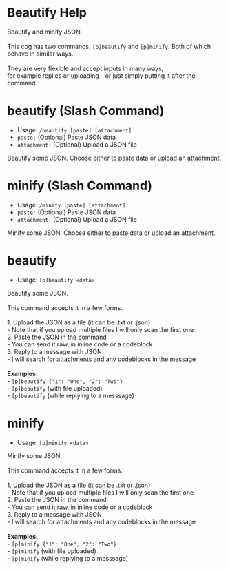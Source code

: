 # Beautify Help

Beautify and minify JSON.<br/><br/>This cog has two commands, `[p]beautify` and `[p]minify`. Both of which behave in similar ways.<br/><br/>They are very flexible and accept inputs in many ways,<br/>for example replies or uploading - or just simply putting it after the command.

# beautify (Slash Command)
 - Usage: `/beautify [paste] [attachment] `
 - `paste:` (Optional) Paste JSON data
 - `attachment:` (Optional) Upload a JSON file

Beautify some JSON. Choose either to paste data or upload an attachment.

# minify (Slash Command)
 - Usage: `/minify [paste] [attachment] `
 - `paste:` (Optional) Paste JSON data
 - `attachment:` (Optional) Upload a JSON file

Minify some JSON. Choose either to paste data or upload an attachment.

# beautify
 - Usage: `[p]beautify <data> `

Beautify some JSON.<br/><br/>This command accepts it in a few forms.<br/><br/>1. Upload the JSON as a file (it can be .txt or .json)<br/>  - Note that if you upload multiple files I will only scan the first one<br/>2. Paste the JSON in the command<br/>  - You can send it raw, in inline code or a codeblock<br/>3. Reply to a message with JSON<br/>  - I will search for attachments and any codeblocks in the message<br/><br/>**Examples:**<br/>- `[p]beautify {"1": "One", "2": "Two"}`<br/>- `[p]beautify` (with file uploaded)<br/>- `[p]beautify` (while replying to a messsage)

# minify
 - Usage: `[p]minify <data> `

Minify some JSON.<br/><br/>This command accepts it in a few forms.<br/><br/>1. Upload the JSON as a file (it can be .txt or .json)<br/>  - Note that if you upload multiple files I will only scan the first one<br/>2. Paste the JSON in the command<br/>  - You can send it raw, in inline code or a codeblock<br/>3. Reply to a message with JSON<br/>  - I will search for attachments and any codeblocks in the message<br/><br/>**Examples:**<br/>- `[p]minify {"1": "One", "2": "Two"}`<br/>- `[p]minify` (with file uploaded)<br/>- `[p]minify` (while replying to a messsage)

